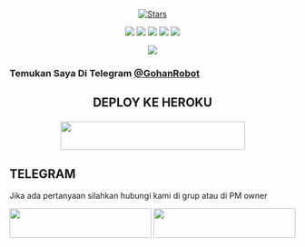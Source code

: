 <p align="center">
    <a href="https://github.com/Good-Boys-Exe/GohanXRobot/stargazers"><img src="https://img.shields.io/github/stars/Good-Boys-Exe/GohanXRobotRobot?label=Stars&style=flat-square&logo=github&color=F10070" alt="Stars" /></a>
</p>
<p align="center">
    <a href="https://github.com/Good-Boys-Exe/GohanXRobot"> <img src="https://img.shields.io/github/repo-size/Good-Boys-Exe/GohanXRobotRobot?color=orange&logo=github&logoColor=green&style=for-the-badge" /></a>
    <a href="https://github.com/Good-Boys-Exe/GohanXRobot/commits"> <img src="https://img.shields.io/github/last-commit/Good-Boys-Exe/GohanXRobotRobot?color=blue&logo=github&logoColor=green&style=for-the-badge" /></a>
    <a href="https://github.com/Good-Boys-Exe/GohanXRobot/issues"> <img src="https://img.shields.io/github/issues/Good-Boys-Exe/GohanXRobotRobot?color=blueviolet&logo=github&logoColor=green&style=for-the-badge" /></a>
    <a href="https://github.com/Good-Boys-Exe/GohanXRobot/network/members"> <img src="https://img.shields.io/github/forks/Good-Boys-Exe/GohanXRobotRobot?color=red&logo=github&logoColor=green&style=for-the-badge" /></a>  
    <a href="https://pypi.org/project/Telethon/"> <img src="https://img.shields.io/pypi/v/telethon?color=yellow&label=telethon&logo=python&logoColor=green&style=for-the-badge" /></a>
</p>

<p align="center">
  <img src="https://telegra.ph/file/6b14ab68ab3dfd4200ca5.jpg">
</p>

### Temukan Saya Di Telegram‌‌ [@GohanRobot](https://t.me/GohanRobot)



## <p align="center">DEPLOY KE HEROKU</p>
<p align="center"><a href="https://heroku.com/deploy?template=https://github.com/Good-Boys-Exe/GohanXRobot">
  <img src="https://img.shields.io/badge/Deploy%20Ke%20Heroku-aqua?style=flat&logo=heroku" width="325" height="50.100" /></a></p>

## TELEGRAM
Jika ada pertanyaan silahkan hubungi kami di grup atau di PM owner
<p>
    <a href="https://t.me/GB_03101999" target="blank"><img src="https://img.shields.io/badge/OWNER-ɢᴏᴏᴅ ʙᴏʏs-red?style=plastic&logo=telegram"width="250" height="52"/></a>
    <a href="https://t.me/GroupMusicRandom" target="blank"><img src="https://img.shields.io/badge/JOIN GROUP-MUSIC-red?style=plastic&logo=telegram"width="250" height="52"/></a>
</p>
